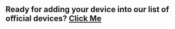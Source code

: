## Ready for adding your device into our list of official devices? [Click Me](https://t.me/euclidoschat)

